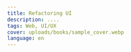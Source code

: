 ```yaml
---
title: Refactoring UI
description: ....
tags: Web, UI/UX
cover: uploads/books/sample_cover.webp
language: en
---
```


